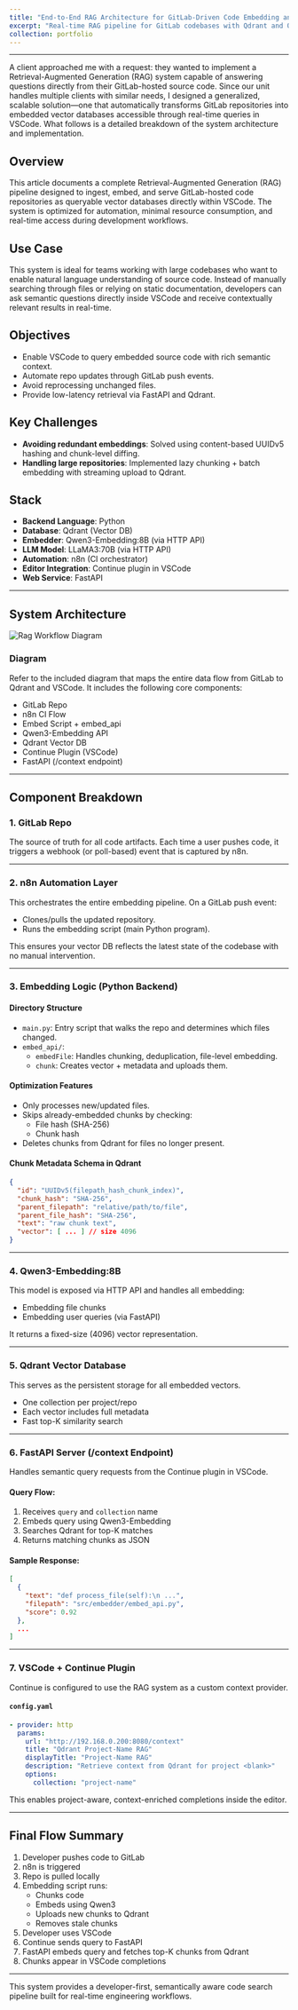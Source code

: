 ```yaml
---
title: "End-to-End RAG Architecture for GitLab-Driven Code Embedding and Retrieval in VSCode"
excerpt: "Real-time RAG pipeline for GitLab codebases with Qdrant and Qwen3, integrated into VSCode."
collection: portfolio
---
```

---

A client approached me with a request: they wanted to implement a Retrieval-Augmented Generation (RAG) system capable of answering questions directly from their GitLab-hosted source code. Since our unit handles multiple clients with similar needs, I designed a generalized, scalable solution—one that automatically transforms GitLab repositories into embedded vector databases accessible through real-time queries in VSCode. What follows is a detailed breakdown of the system architecture and implementation.

## Overview

This article documents a complete Retrieval-Augmented Generation (RAG) pipeline designed to ingest, embed, and serve GitLab-hosted code repositories as queryable vector databases directly within VSCode. The system is optimized for automation, minimal resource consumption, and real-time access during development workflows.

## Use Case

This system is ideal for teams working with large codebases who want to enable natural language understanding of source code. Instead of manually searching through files or relying on static documentation, developers can ask semantic questions directly inside VSCode and receive contextually relevant results in real-time.

## Objectives

- Enable VSCode to query embedded source code with rich semantic context.
- Automate repo updates through GitLab push events.
- Avoid reprocessing unchanged files.
- Provide low-latency retrieval via FastAPI and Qdrant.

## Key Challenges

- **Avoiding redundant embeddings**: Solved using content-based UUIDv5 hashing and chunk-level diffing.
- **Handling large repositories**: Implemented lazy chunking + batch embedding with streaming upload to Qdrant.

## Stack

- **Backend Language**: Python
- **Database**: Qdrant (Vector DB)
- **Embedder**: Qwen3-Embedding:8B (via HTTP API)
- **LLM Model**: LLaMA3:70B (via HTTP API)
- **Automation**: n8n (CI orchestrator)
- **Editor Integration**: Continue plugin in VSCode
- **Web Service**: FastAPI

---

## System Architecture

![Rag Workflow Diagram](/images/rag.png)

### Diagram

Refer to the included diagram that maps the entire data flow from GitLab to Qdrant and VSCode. It includes the following core components:

- GitLab Repo
- n8n CI Flow
- Embed Script + embed\_api
- Qwen3-Embedding API
- Qdrant Vector DB
- Continue Plugin (VSCode)
- FastAPI (/context endpoint)

---

## Component Breakdown

### 1. GitLab Repo

The source of truth for all code artifacts. Each time a user pushes code, it triggers a webhook (or poll-based) event that is captured by n8n.

---

### 2. n8n Automation Layer

This orchestrates the entire embedding pipeline. On a GitLab push event:

- Clones/pulls the updated repository.
- Runs the embedding script (main Python program).

This ensures your vector DB reflects the latest state of the codebase with no manual intervention.

---

### 3. Embedding Logic (Python Backend)

#### Directory Structure

- `main.py`: Entry script that walks the repo and determines which files changed.
- `embed_api/`:
  - `embedFile`: Handles chunking, deduplication, file-level embedding.
  - `chunk`: Creates vector + metadata and uploads them.

#### Optimization Features

- Only processes new/updated files.
- Skips already-embedded chunks by checking:
  - File hash (SHA-256)
  - Chunk hash
- Deletes chunks from Qdrant for files no longer present.

#### Chunk Metadata Schema in Qdrant

```json
{
  "id": "UUIDv5(filepath_hash_chunk_index)",
  "chunk_hash": "SHA-256",
  "parent_filepath": "relative/path/to/file",
  "parent_file_hash": "SHA-256",
  "text": "raw chunk text",
  "vector": [ ... ] // size 4096
}
```

---

### 4. Qwen3-Embedding:8B

This model is exposed via HTTP API and handles all embedding:

- Embedding file chunks
- Embedding user queries (via FastAPI)

It returns a fixed-size (4096) vector representation.

---

### 5. Qdrant Vector Database

This serves as the persistent storage for all embedded vectors.

- One collection per project/repo
- Each vector includes full metadata
- Fast top-K similarity search

---

### 6. FastAPI Server (/context Endpoint)

Handles semantic query requests from the Continue plugin in VSCode.

#### Query Flow:

1. Receives `query` and `collection` name
2. Embeds query using Qwen3-Embedding
3. Searches Qdrant for top-K matches
4. Returns matching chunks as JSON

#### Sample Response:

```json
[
  {
    "text": "def process_file(self):\n ...",
    "filepath": "src/embedder/embed_api.py",
    "score": 0.92
  },
  ...
]
```

---

### 7. VSCode + Continue Plugin

Continue is configured to use the RAG system as a custom context provider.

#### `config.yaml`

```yaml
- provider: http
  params:
    url: "http://192.168.0.200:8080/context"
    title: "Qdrant Project-Name RAG"
    displayTitle: "Project-Name RAG"
    description: "Retrieve context from Qdrant for project <blank>"
    options:
      collection: "project-name"
```

This enables project-aware, context-enriched completions inside the editor.

---

## Final Flow Summary

1. Developer pushes code to GitLab
2. n8n is triggered
3. Repo is pulled locally
4. Embedding script runs:
   - Chunks code
   - Embeds using Qwen3
   - Uploads new chunks to Qdrant
   - Removes stale chunks
5. Developer uses VSCode
6. Continue sends query to FastAPI
7. FastAPI embeds query and fetches top-K chunks from Qdrant
8. Chunks appear in VSCode completions

---

This system provides a developer-first, semantically aware code search pipeline built for real-time engineering workflows.

